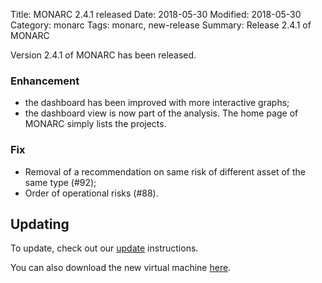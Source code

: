 Title: MONARC 2.4.1 released
Date: 2018-05-30
Modified: 2018-05-30
Category: monarc
Tags: monarc, new-release
Summary: Release 2.4.1 of MONARC

Version 2.4.1 of MONARC has been released.

### Enhancement

- the dashboard has been improved with more interactive graphs;
- the dashboard view is now part of the analysis. The home page of MONARC
  simply lists the projects.

### Fix

- Removal of a recommendation on same risk of different asset of the same type
  (#92);
- Order of operational risks (#88).


## Updating

To update, check out our
[update](http://monarc.lu/technical-guide/#monarc-update) instructions.

You can also download the new virtual machine
[here](https://github.com/monarc-project/MonarcAppFO/releases/tag/v2.4.1).
